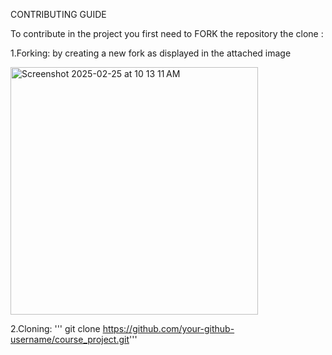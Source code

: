 CONTRIBUTING GUIDE

To contribute in the project you first need to FORK the repository the clone :

1.Forking: by creating a new fork as displayed in the attached image

<img width="396" alt="Screenshot 2025-02-25 at 10 13 11 AM" src="https://github.com/user-attachments/assets/3e4fdb29-7de9-49f5-b8ea-098b5a2be5c7" />

2.Cloning:
''' git clone https://github.com/your-github-username/course_project.git'''
